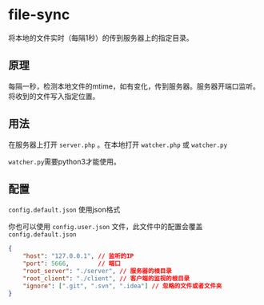 file-sync
=========

将本地的文件实时（每隔1秒）的传到服务器上的指定目录。

原理
------
每隔一秒，检测本地文件的mtime，如有变化，传到服务器。服务器开端口监听。将收到的文件写入指定位置。

用法
------

在服务器上打开 `server.php` 。在本地打开 `watcher.php` 或 `watcher.py`

`watcher.py`需要python3才能使用。

配置
-------

`config.default.json` 使用json格式

你也可以使用 `config.user.json` 文件，此文件中的配置会覆盖 `config.default.json`

```json
{
    "host": "127.0.0.1", // 监听的IP
    "port": 5666,        // 端口
    "root_server": "./server", // 服务器的根目录
    "root_client": "./client", // 客户端的监视的根目录
    "ignore": [".git", ".svn", ".idea"] // 忽略的文件或者文件夹
}

```
